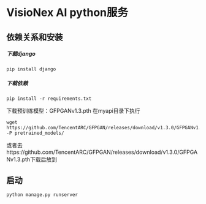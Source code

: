# VisioNex AI python服务
## 依赖关系和安装


##### 下载django
```
pip install django
```
##### 下载依赖


```
pip install -r requirements.txt
```




下载预训练模型：GFPGANv1.3.pth
在myapi目录下执行
```
wget https://github.com/TencentARC/GFPGAN/releases/download/v1.3.0/GFPGANv1.3.pth -P pretrained_models/

```
或者去https://github.com/TencentARC/GFPGAN/releases/download/v1.3.0/GFPGANv1.3.pth下载后放到



## 启动
```
python manage.py runserver
```